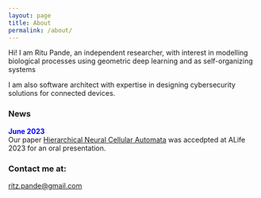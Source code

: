 ```yaml
---
layout: page
title: About
permalink: /about/
---
```


Hi! I am Ritu Pande, an independent researcher, with interest in modelling biological processes using geometric deep learning and as self-organizing systems 

I am also software architect with expertise in designing cybersecurity solutions for connected devices. 

### News

<span style="color:blue"> <b> June 2023 </b> </span>  
Our paper [Hierarchical Neural Cellular Automata]() was accedpted at ALife 2023 for an oral presentation.  

### Contact me at:

[ritz.pande@gmail.com](mailto:ritz.pande@gmail.com)
